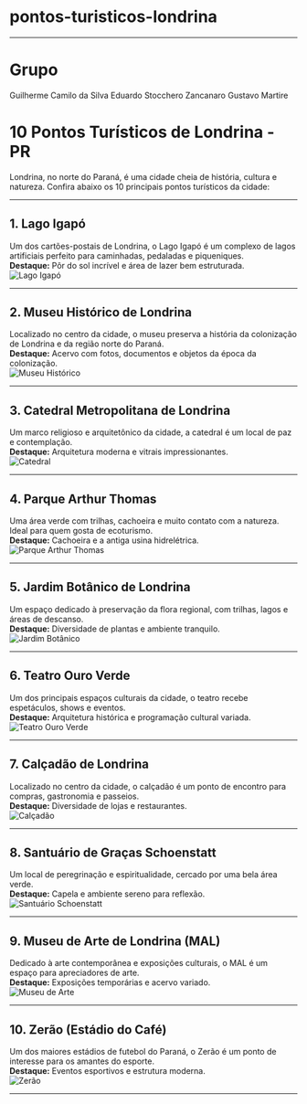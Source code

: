 # pontos-turisticos-londrina

---

# Grupo

Guilherme Camilo da Silva
Eduardo Stocchero Zancanaro
Gustavo Martire

# 10 Pontos Turísticos de Londrina - PR

Londrina, no norte do Paraná, é uma cidade cheia de história, cultura e natureza. Confira abaixo os 10 principais pontos turísticos da cidade:

---

## 1. **Lago Igapó**
Um dos cartões-postais de Londrina, o Lago Igapó é um complexo de lagos artificiais perfeito para caminhadas, pedaladas e piqueniques.  
**Destaque:** Pôr do sol incrível e área de lazer bem estruturada.  
![Lago Igapó](https://upload.wikimedia.org/wikipedia/commons/thumb/7/7d/Lago_Igapó_Londrina.jpg/800px-Lago_Igapó_Londrina.jpg)

---

## 2. **Museu Histórico de Londrina**
Localizado no centro da cidade, o museu preserva a história da colonização de Londrina e da região norte do Paraná.  
**Destaque:** Acervo com fotos, documentos e objetos da época da colonização.  
![Museu Histórico](https://upload.wikimedia.org/wikipedia/commons/thumb/5/5f/Museu_Histórico_de_Londrina.jpg/800px-Museu_Histórico_de_Londrina.jpg)

---

## 3. **Catedral Metropolitana de Londrina**
Um marco religioso e arquitetônico da cidade, a catedral é um local de paz e contemplação.  
**Destaque:** Arquitetura moderna e vitrais impressionantes.  
![Catedral](https://upload.wikimedia.org/wikipedia/commons/thumb/9/9a/Catedral_Metropolitana_de_Londrina.jpg/800px-Catedral_Metropolitana_de_Londrina.jpg)

---

## 4. **Parque Arthur Thomas**
Uma área verde com trilhas, cachoeira e muito contato com a natureza. Ideal para quem gosta de ecoturismo.  
**Destaque:** Cachoeira e a antiga usina hidrelétrica.  
![Parque Arthur Thomas](https://upload.wikimedia.org/wikipedia/commons/thumb/8/8a/Parque_Arthur_Thomas_Londrina.jpg/800px-Parque_Arthur_Thomas_Londrina.jpg)

---

## 5. **Jardim Botânico de Londrina**
Um espaço dedicado à preservação da flora regional, com trilhas, lagos e áreas de descanso.  
**Destaque:** Diversidade de plantas e ambiente tranquilo.  
![Jardim Botânico](https://upload.wikimedia.org/wikipedia/commons/thumb/d/dd/Jardim_Botânico_de_Londrina.jpg/800px-Jardim_Botânico_de_Londrina.jpg)

---

## 6. **Teatro Ouro Verde**
Um dos principais espaços culturais da cidade, o teatro recebe espetáculos, shows e eventos.  
**Destaque:** Arquitetura histórica e programação cultural variada.  
![Teatro Ouro Verde](https://upload.wikimedia.org/wikipedia/commons/thumb/6/6a/Teatro_Ouro_Verde_Londrina.jpg/800px-Teatro_Ouro_Verde_Londrina.jpg)

---

## 7. **Calçadão de Londrina**
Localizado no centro da cidade, o calçadão é um ponto de encontro para compras, gastronomia e passeios.  
**Destaque:** Diversidade de lojas e restaurantes.  
![Calçadão](https://upload.wikimedia.org/wikipedia/commons/thumb/4/4c/Calçadão_de_Londrina.jpg/800px-Calçadão_de_Londrina.jpg)

---

## 8. **Santuário de Graças Schoenstatt**
Um local de peregrinação e espiritualidade, cercado por uma bela área verde.  
**Destaque:** Capela e ambiente sereno para reflexão.  
![Santuário Schoenstatt](https://upload.wikimedia.org/wikipedia/commons/thumb/3/3f/Santuário_Schoenstatt_Londrina.jpg/800px-Santuário_Schoenstatt_Londrina.jpg)

---

## 9. **Museu de Arte de Londrina (MAL)**
Dedicado à arte contemporânea e exposições culturais, o MAL é um espaço para apreciadores de arte.  
**Destaque:** Exposições temporárias e acervo variado.  
![Museu de Arte](https://upload.wikimedia.org/wikipedia/commons/thumb/2/2a/Museu_de_Arte_de_Londrina.jpg/800px-Museu_de_Arte_de_Londrina.jpg)

---

## 10. **Zerão (Estádio do Café)**
Um dos maiores estádios de futebol do Paraná, o Zerão é um ponto de interesse para os amantes do esporte.  
**Destaque:** Eventos esportivos e estrutura moderna.  
![Zerão](https://upload.wikimedia.org/wikipedia/commons/thumb/1/1a/Estádio_do_Café_Londrina.jpg/800px-Estádio_do_Café_Londrina.jpg)

---
